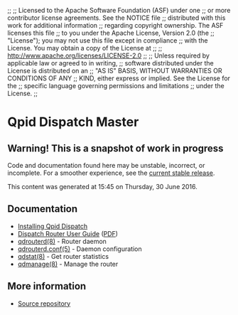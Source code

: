 ;;
;; Licensed to the Apache Software Foundation (ASF) under one
;; or more contributor license agreements.  See the NOTICE file
;; distributed with this work for additional information
;; regarding copyright ownership.  The ASF licenses this file
;; to you under the Apache License, Version 2.0 (the
;; "License"); you may not use this file except in compliance
;; with the License.  You may obtain a copy of the License at
;; 
;;   http://www.apache.org/licenses/LICENSE-2.0
;; 
;; Unless required by applicable law or agreed to in writing,
;; software distributed under the License is distributed on an
;; "AS IS" BASIS, WITHOUT WARRANTIES OR CONDITIONS OF ANY
;; KIND, either express or implied.  See the License for the
;; specific language governing permissions and limitations
;; under the License.
;;

# Qpid Dispatch Master

<div class="feature" markdown="1">

## Warning! This is a snapshot of work in progress

Code and documentation found here may be unstable, incorrect, or
incomplete.  For a smoother experience, see the [current stable
release]({{current_dispatch_release_url}}/index.html).

This content was generated at 15:45  on Thursday, 30 June 2016.

</div>

## Documentation


<div class="two-column" markdown="1">

 - [Installing Qpid Dispatch](https://git-wip-us.apache.org/repos/asf?p=qpid-dispatch.git;a=blob_plain;f=README;hb=master)
 - [Dispatch Router User Guide](book.html) ([PDF](book.pdf))
 - [qdrouterd(8)](qdrouterd.8.html) - Router daemon
 - [qdrouterd.conf(5)](qdrouterd.conf.5.html) - Daemon configuration
 - [qdstat(8)](qdstat.8.html) - Get router statistics
 - [qdmanage(8)](qdmanage.8.html) - Manage the router

</div>


## More information

 - [Source repository](https://git-wip-us.apache.org/repos/asf/qpid-dispatch.git)